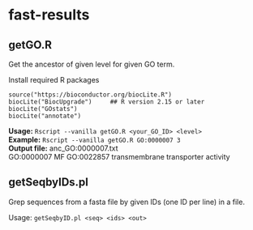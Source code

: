 # fast-results

## getGO.R
Get the ancestor of given level for given GO term.  

Install required R packages
```
source("https://bioconductor.org/biocLite.R")
biocLite("BiocUpgrade")     ## R version 2.15 or later
biocLite("GOstats")
biocLite("annotate")
```
**Usage:** `Rscript --vanilla getGO.R <your_GO_ID> <level>`  
**Example:** `Rscript --vanilla getGO.R GO:0000007 3`  
**Output file:** anc_GO:0000007.txt  
GO:0000007      MF      GO:0022857      transmembrane transporter activity



  
## getSeqbyIDs.pl
Grep sequences from a fasta file by given IDs (one ID per line) in a file.

Usage: `getSeqbyID.pl <seq> <ids> <out>`

